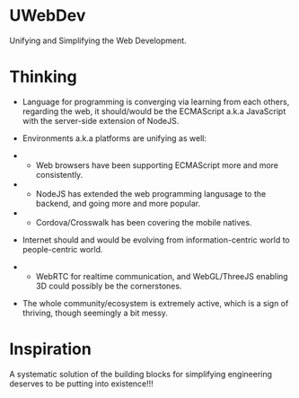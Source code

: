 # UWebDev

Unifying and Simplifying the Web Development.

# Thinking

* Language for programming is converging via learning from each others, regarding the web, it should/would be the ECMAScript a.k.a JavaScript with the server-side extension of NodeJS.

* Environments a.k.a platforms are unifying as well:

* * Web browsers have been supporting ECMAScript more and more consistently.

* * NodeJS has extended the web programming langusage to the backend, and going more and more popular.

* * Cordova/Crosswalk has been covering the mobile natives.

* Internet should and would be evolving from information-centric world to people-centric world.

* * WebRTC for realtime communication, and WebGL/ThreeJS enabling 3D could possibly be the cornerstones.

* The whole community/ecosystem is extremely active, which is a sign of thriving, though seemingly a bit messy.

# Inspiration

A systematic solution of the building blocks for simplifying engineering deserves to be putting into existence!!!
